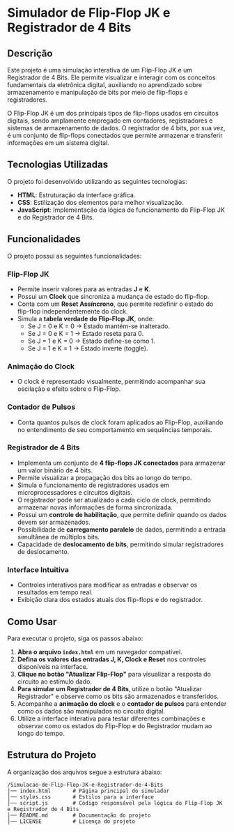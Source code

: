 # Simulador de Flip-Flop JK e Registrador de 4 Bits

## Descrição

Este projeto é uma simulação interativa de um Flip-Flop JK e um Registrador de 4 Bits. Ele permite visualizar e interagir com os conceitos fundamentais da eletrônica digital, auxiliando no aprendizado sobre armazenamento e manipulação de bits por meio de flip-flops e registradores.

O Flip-Flop JK é um dos principais tipos de flip-flops usados em circuitos digitais, sendo amplamente empregado em contadores, registradores e sistemas de armazenamento de dados. O registrador de 4 bits, por sua vez, é um conjunto de flip-flops conectados que permite armazenar e transferir informações em um sistema digital.

## Tecnologias Utilizadas

O projeto foi desenvolvido utilizando as seguintes tecnologias:

- **HTML**: Estruturação da interface gráfica.
- **CSS**: Estilização dos elementos para melhor visualização.
- **JavaScript**: Implementação da lógica de funcionamento do Flip-Flop JK e do Registrador de 4 Bits.

## Funcionalidades

O projeto possui as seguintes funcionalidades:

### Flip-Flop JK
- Permite inserir valores para as entradas **J** e **K**.
- Possui um **Clock** que sincroniza a mudança de estado do flip-flop.
- Conta com um **Reset Assíncrono**, que permite redefinir o estado do flip-flop independentemente do clock.
- Simula a **tabela verdade do Flip-Flop JK**, onde:
  - Se J = 0 e K = 0 → Estado mantém-se inalterado.
  - Se J = 0 e K = 1 → Estado reseta para 0.
  - Se J = 1 e K = 0 → Estado define-se como 1.
  - Se J = 1 e K = 1 → Estado inverte (toggle).

### Animação do Clock
- O clock é representado visualmente, permitindo acompanhar sua oscilação e efeito sobre o Flip-Flop.

### Contador de Pulsos
- Conta quantos pulsos de clock foram aplicados ao Flip-Flop, auxiliando no entendimento de seu comportamento em sequências temporais.

### Registrador de 4 Bits
- Implementa um conjunto de **4 flip-flops JK conectados** para armazenar um valor binário de 4 bits.
- Permite visualizar a propagação dos bits ao longo do tempo.
- Simula o funcionamento de registradores usados em microprocessadores e circuitos digitais.
- O registrador pode ser atualizado a cada ciclo de clock, permitindo armazenar novas informações de forma sincronizada.
- Possui um **controle de habilitação**, que permite definir quando os dados devem ser armazenados.
- Possibilidade de **carregamento paralelo** de dados, permitindo a entrada simultânea de múltiplos bits.
- Capacidade de **deslocamento de bits**, permitindo simular registradores de deslocamento.

### Interface Intuitiva
- Controles interativos para modificar as entradas e observar os resultados em tempo real.
- Exibição clara dos estados atuais dos flip-flops e do registrador.

## Como Usar

Para executar o projeto, siga os passos abaixo:

1. **Abra o arquivo `index.html`** em um navegador compatível.
2. **Defina os valores das entradas J, K, Clock e Reset** nos controles disponíveis na interface.
3. **Clique no botão "Atualizar Flip-Flop"** para visualizar a resposta do circuito ao estímulo dado.
4. **Para simular um Registrador de 4 Bits**, utilize o botão "Atualizar Registrador" e observe como os bits são armazenados e transferidos.
5. Acompanhe a **animação do clock** e o **contador de pulsos** para entender como os dados são manipulados no circuito digital.
6. Utilize a interface interativa para testar diferentes combinações e observar como os estados do Flip-Flop e do Registrador mudam ao longo do tempo.

## Estrutura do Projeto

A organização dos arquivos segue a estrutura abaixo:

```
/Simulacao-de-Flip-Flop-JK-e-Registrador-de-4-Bits
│── index.html       # Página principal do simulador
│── styles.css       # Estilos para a interface
│── script.js        # Código responsável pela lógica do Flip-Flop JK e Registrador de 4 Bits
│── README.md        # Documentação do projeto
│── LICENSE          # Licença do projeto
```
